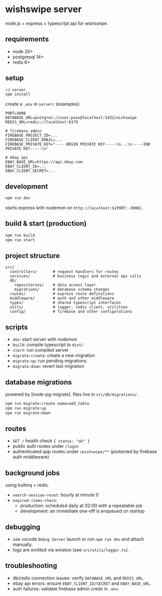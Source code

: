 # wishswipe server

node.js + express + typescript api for wishswipe.

## requirements

- node 20+
- postgresql 14+
- redis 6+

## setup

```sh
cd server
npm install
```

create a `.env` in `server/` (examples):

```
PORT=3000
DATABASE_URL=postgres://user:pass@localhost:5432/wishswipe
REDIS_URL=redis://localhost:6379

# firebase admin
FIREBASE_PROJECT_ID=...
FIREBASE_CLIENT_EMAIL=...
FIREBASE_PRIVATE_KEY="-----BEGIN PRIVATE KEY-----\n...\n-----END PRIVATE KEY-----\n"

# ebay api
EBAY_BASE_URL=https://api.ebay.com
EBAY_CLIENT_ID=...
EBAY_CLIENT_SECRET=...
```

## development

```sh
npm run dev
```

starts express with nodemon on `http://localhost:${PORT:-3000}`.

## build & start (production)

```sh
npm run build
npm run start
```

## project structure

```
src/
  controllers/       # request handlers for routes
  services/          # business logic and external api calls
  db/
    repositories/    # data access layer
    migrations/      # database schema changes
  routes/            # express route definitions
  middleware/        # auth and other middleware
  types/             # shared typescript interfaces
  utils/             # logger, redis client, utilities
  config/            # firebase and other configurations
```

## scripts

- `dev`: start server with nodemon
- `build`: compile typescript to `dist/`
- `start`: run compiled server
- `migrate:create`: create a new migration
- `migrate:up`: run pending migrations
- `migrate:down`: revert last migration

## database migrations

powered by [node-pg-migrate]. files live in `src/db/migrations/`.

```sh
npm run migrate:create name=add_table
npm run migrate:up
npm run migrate:down
```

## routes

- `GET /` health check `{ status: "ok" }`
- public auth routes under `/login`
- authenticated app routes under `/wishswipe/**` (protected by firebase auth middleware)

## background jobs

using bullmq + redis.

- `search-session-reset`: hourly at minute 0
- `expired-items-check`:
  - production: scheduled daily at 02:00 with a repeatable job
  - development: an immediate one-off is enqueued on startup

## debugging

- use vscode `Debug Server` launch or run `npm run dev` and attach manually.
- logs are emitted via winston (see `src/utils/logger.ts`).

## troubleshooting

- db/redis connection issues: verify `DATABASE_URL` and `REDIS_URL`.
- ebay api errors: ensure `EBAY_CLIENT_ID/SECRET` and `EBAY_BASE_URL`.
- auth failures: validate firebase admin creds in `.env`.
